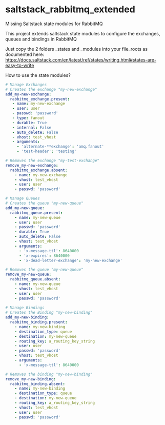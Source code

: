 # saltstack_rabbitmq_extended
Missing Saltstack state modules for RabbitMQ

This project extends saltstack state modules to configure the exchanges, queues and bindings in RabbitMQ

Just copy the 2 folders _states and _modules into your file_roots as documented here:
https://docs.saltstack.com/en/latest/ref/states/writing.html#states-are-easy-to-write

How to use the state modules?

```yaml
# Manage Exchanges
# Creates the exchange "my-new-exchange"
add_my-new-exchange:
  rabbitmq_exchange.present:
   - name: my-new-exchange
   - user: user
   - passwd: 'password'
   - type: fanout
   - durable: True
   - internal: False
   - auto_delete: False
   - vhost: test_vhost
   - arguments:
     - 'alternate-**exchange': 'amq.fanout'
     - 'test-header': 'testing'

# Removes the exchange "my-test-exchange"
remove_my-new-exchange:
  rabbitmq_exchange.absent:
    - name: my-new-exchange
    - vhost: test_vhost   
    - user: user
    - passwd: 'password'

# Manage Queues
# Creates the queue "my-new-queue"
add_my-new-queue:
  rabbitmq_queue.present:
    - name: my-new-queue
    - user: user
    - passwd: 'password'
    - durable: True
    - auto_delete: False
    - vhost: test_vhost
    - arguments:
      - 'x-message-ttl': 8640000
      - 'x-expires': 8640000
      - 'x-dead-letter-exchange': 'my-new-exchange'

# Removes the queue "my-new-queue"
remove_my-new-queue:
  rabbitmq_queue.absent:
    - name: my-new-queue
    - vhost: test_vhost
    - user: user
    - passwd: 'password'
    
# Manage Bindings
# Creates the Binding "my-new-binding"
add_my-new-binding:
  rabbitmq_binding.present:
    - name: my-new-binding
    - destination_type: queue
    - destination: my-new-queue
    - routing_key: a_routing_key_string
    - user: user
    - passwd: 'password'
    - vhost: test_vhost
    - arguments:
      - 'x-message-ttl': 8640000

# Removes the binding "my-new-binding"
remove_my-new-binding:
  rabbitmq_binding.absent:
    - name: my-new-binding
    - destination_type: queue
    - destination: my-new-queue
    - routing_key: a_routing_key_string
    - vhost: test_vhost
    - user: user
    - passwd: 'password'
```
